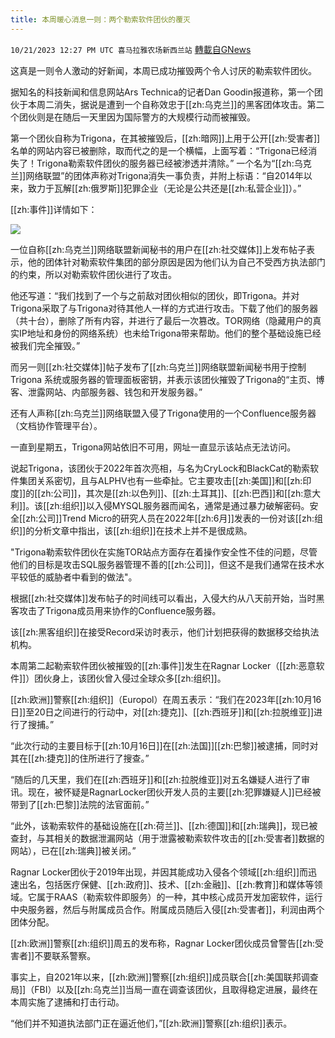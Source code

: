 ```yaml
---
title: 本周暖心消息一则：两个勒索软件团伙的覆灭
---
```

`10/21/2023 12:27 PM UTC 喜马拉雅农场新西兰站` [轉載自GNews](https://gnews.org/articles/1863122)

这真是一则令人激动的好新闻，本周已成功摧毁两个令人讨厌的勒索软件团伙。

据知名的科技新闻和信息网站Ars Technica的记者Dan Goodin报道称，第一个团伙于本周二消失，据说是遭到一个自称效忠于[[zh:乌克兰]]的黑客团体攻击。第二个团伙则是在随后一天里因为国际警方的大规模行动而被摧毁。

  第一个团伙自称为Trigona，在其被摧毁后，[[zh:暗网]]上用于公开[[zh:受害者]]名单的网站内容已被删除，取而代之的是一个横幅，上面写着：“Trigona已经消失了！Trigona勒索软件团伙的服务器已经被渗透并清除。” 一个名为“[[zh:乌克兰]]网络联盟”的团体声称对Trigona消失一事负责，并附上标语：“自2014年以来，致力于瓦解[[zh:俄罗斯]]犯罪企业（无论是公共还是[[zh:私营企业]]）。”

 [[zh:事件]]详情如下：


![](ipfs://QmQ17UJnTsSr6Cp1RYaZFY9pT9Wc875rWWRC1L98KXURP9?.png)


 一位自称[[zh:乌克兰]]网络联盟新闻秘书的用户在[[zh:社交媒体]]上发布帖子表示，他的团体针对勒索软件集团的部分原因是因为他们认为自己不受西方执法部门的约束，所以对勒索软件团伙进行了攻击。

他还写道：“我们找到了一个与之前敌对团伙相似的团伙，即Trigona。并对Trigona采取了与Trigona对待其他人一样的方式进行攻击。下载了他们的服务器（共十台），删除了所有内容，并进行了最后一次篡改。TOR网络（隐藏用户的真实IP地址和身份的网络系统）也未给Trigona带来帮助。他们的整个基础设施已经被我们完全摧毁。” 

 而另一则[[zh:社交媒体]]帖子发布了[[zh:乌克兰]]网络联盟新闻秘书用于控制Trigona 系统或服务器的管理面板密钥，并表示该团伙摧毁了Trigona的“主页、博客、泄露网站、内部服务器、钱包和开发服务器。”

还有人声称[[zh:乌克兰]]网络联盟入侵了Trigona使用的一个Confluence服务器（文档协作管理平台）。

 一直到星期五，Trigona网站依旧不可用，网址一直显示该站点无法访问。

 说起Trigona，该团伙于2022年首次亮相，与名为CryLock和BlackCat的勒索软件集团关系密切，且与ALPHV也有一些牵扯。它主要攻击[[zh:美国]]和[[zh:印度]]的[[zh:公司]]，其次是[[zh:以色列]]、[[zh:土耳其]]、[[zh:巴西]]和[[zh:意大利]]。该[[zh:组织]]以入侵MYSQL服务器而闻名，通常是通过暴力破解密码。安全[[zh:公司]]Trend Micro的研究人员在2022年[[zh:6月]]发表的一份对该[[zh:组织]]的分析文章中指出，该[[zh:组织]]在技术上并不是很成熟。

 "Trigona勒索软件团伙在实施TOR站点方面存在着操作安全性不佳的问题，尽管他们的目标是攻击SQL服务器管理不善的[[zh:公司]]，但这不是我们通常在技术水平较低的威胁者中看到的做法"。

 根据[[zh:社交媒体]]发布帖子的时间线可以看出，入侵大约从八天前开始，当时黑客攻击了Trigona成员用来协作的Confluence服务器。

 该[[zh:黑客组织]]在接受Record采访时表示，他们计划把获得的数据移交给执法机构。

 本周第二起勒索软件团伙被摧毁的[[zh:事件]]发生在Ragnar Locker（[[zh:恶意软件]]）团伙身上，该团伙曾入侵过全球众多[[zh:组织]]。

 [[zh:欧洲]]警察[[zh:组织]]（Europol）在周五表示：“我们在2023年[[zh:10月16日]]至20日之间进行的行动中，对[[zh:捷克]]、[[zh:西班牙]]和[[zh:拉脱维亚]]进行了搜捕。”

 “此次行动的主要目标于[[zh:10月16日]]在[[zh:法国]][[zh:巴黎]]被逮捕，同时对其在[[zh:捷克]]的住所进行了搜查。”  

 “随后的几天里，我们在[[zh:西班牙]]和[[zh:拉脱维亚]]对五名嫌疑人进行了审讯。现在，被怀疑是RagnarLocker团伙开发人员的主要[[zh:犯罪嫌疑人]]已经被带到了[[zh:巴黎]]法院的法官面前。”

“此外，该勒索软件的基础设施在[[zh:荷兰]]、[[zh:德国]]和[[zh:瑞典]]，现已被查封，与其相关的数据泄漏网站（用于泄露被勒索软件攻击的[[zh:受害者]]数据的网站），已在[[zh:瑞典]]被关闭。” 

 Ragnar Locker团伙于2019年出现，并因其能成功入侵各个领域[[zh:组织]]而迅速出名，包括医疗保健、[[zh:政府]]、技术、[[zh:金融]]、[[zh:教育]]和媒体等领域。它属于RAAS（勒索软件即服务）的一种，其中核心成员开发加密软件，运行中央服务器，然后与附属成员合作。附属成员随后入侵[[zh:受害者]]，利润由两个团体分配。

 [[zh:欧洲]]警察[[zh:组织]]周五的发布称，Ragnar Locker团伙成员曾警告[[zh:受害者]]不要联系警察。

 事实上，自2021年以来，[[zh:欧洲]]警察[[zh:组织]]成员联合[[zh:美国联邦调查局]]（FBI）以及[[zh:乌克兰]]当局一直在调查该团伙，且取得稳定进展，最终在本周实施了逮捕和打击行动。

“他们并不知道执法部门正在逼近他们，”[[zh:欧洲]]警察[[zh:组织]]表示。
